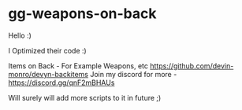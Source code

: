 # gg-weapons-on-back

Hello :)

I Optimized their code :)

Items on Back - For Example Weapons, etc
https://github.com/devin-monro/devyn-backitems                                                                                                                            Join my discord for more - https://discord.gg/qnF2mBHAUs

Will surely will add more scripts to it in future ;)
